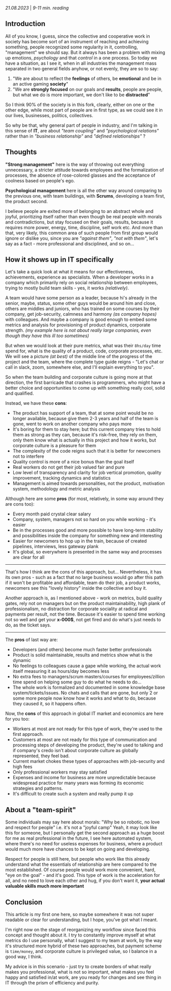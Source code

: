 *21.08.2023* | *9-11 min. reading*

## Introduction
All of you know, I guess, since the collective and cooperative work in society has become sort of an instrument of reaching and achieving something, people recognized some regularity in it, controlling, "management" we should say.
But it always has been a problem with mixing up emotions, *psychology* and that *control* in a one process. So today we have a situation, as I see it, when in all industries the management mass separated in two general fields anyhow, or not evenly, they are so to say:

1. "We are about to reflect the **feelings** of others, be **emotional** and be in an active gaming **society**"
2. "We are **strongly focused** on our goals and **results**, people are people, but what we do is more important, we don't like to be **distracted**"

So I think 90% of the society is in this fork, clearly, either on one or the other edge, while most part of people are in first type, as we could see it in our lives, businesses, politics, collectives.

So why be that, why general part of people in industry, and I'm talking in this sense of **IT**, are about *"team coupling"* and *"psychological relations"* rather than in *"business relationship"* and *"defined relationships"* ?

## Thoughts

**"Strong management"** here is the way of throwing out everything unnecessary, a stricter attitude towards employees and the formalization of processes, the absence of rose-colored glasses and the acceptance of coolness based on people's ego.

**Psychological management** here is all the other way around comparing to the previous one, with team buildings, with **Scrums**, developing a team first, the product second.

I believe people are exited more of belonging to an abstract whole and joyful, prioritizing itself rather than even though be real people with morals and contradictions, but stay focused on their goals, results, because it requires more power, energy, time, discipline, self work etc. And more than that, very likely, this common area of such people from first group would ignore or dislike you, since you are *"against them"*, *"not with them"*, let's say as a fact - more professional and disciplined, and so on…

## How it shows up in IT specifically
Let's take a quick look at what it means for our effectiveness, achievements, experience as specialists.
When a developer works in a company which primarily rely on social relationship between employees, trying to mostly build team skills - yes, it works *(relatively)*.

A team would have some person as a leader, because hi's already in the senior, maybe, status, some other guys would be around him and close, others are middles and juniors,
who has trained on some courses by their company, get job-security, calmness and harmony *(as company hopes)* with colleagues. And maybe a company is good enough to embed some metrics and analysis for provisioning of product dynamics, corporate strength. *(my example here is not about really large companies, even though they have this ill too sometimes)*

But when we would look at their pure metrics, what was their ```8hs/day``` time spend for, what is the quality of a product, code, corporate processes, etc.
We will see a picture *(at best)* of the middle line of the progress of the project and the team, where the complete type guide reigns - "Let's chat or call in slack, zoom, somewhere else, and I'll explain everything to you".

So when the team building and corporate culture is going more at that direction, the first barricade that crashes is programmers, who might have a better choice and opportunities to come up with something really cool, solid and qualified.

Instead, we have these **cons**:

- The product has support of a team, that at some point would be no longer available, because give them 2-3 years and half of the team is gone, went to work on another company who pays more
- It's boring for them to stay here; but this current company tries to hold them as strong as they can, because it's risk-free, they rely on them, only them know what is actually in this project and how it works, but corporate culture is a pleasure for them
- The complexity of the code reigns such that it is better for newcomers not to interfere
- Quality control is more of a nice bonus than the goal itself
- Real workers do not get their job valued fair and pure
- Low level of transparency and clarity for job vertical promotion, quality improvement, tracking dynamics and statistics
- Management is aimed towards personalities, not the product, motivation system, methodology and metric analysis

Although here are some **pros** (for most, relatively, in some way around they are cons too):

- Every month paid crystal clear salary
- Company, system, managers not so hard on you while working - it's easier
- Be in the processes good and more possible to have long-term stability and possibilities inside the company for something new and interesting
- Easier for newcomers to hop up in the train, because of created pipelines, interviews, less gateway plank
- It's global, so everywhere is presented in the same way and processes are clear for all
---

That's how I think are the cons of this approach, but… Nevertheless, it has its own pros - such as a fact that no large business would go after this path if it won't be profitable and affordable, team do their job, a product works, newcomers see this "lovely history" inside the collective and buy it.

Another approach is, as I mentioned above - work on metrics, build quality gates, rely not on managers but on the product maintainability, high plank of professionalism, no distraction for corporate sociality at radical and payments per result, not the time. Because it's easier to spend time working not so well and get your **x-000$**, not get fired and do what's just needs to do, as the ticket says.

---
The **pros** of last way are:

- Developers (and others) become much faster better professionals
- Product is solid maintainable, results and metrics show what is the dynamic
- No feelings to colleagues cause a gape while working, the actual work itself measuring it as hours/day becomes less
- No extra fees to managers/scrum masters/courses for employees/zillion time spend on helping some guy to do what he needs to do…
- The whole work is formalized and documented in some knowledge base system/tickets/issues. No chats and calls that are gone, but only 2 or some more people now know how it works and what to do, because they caused it, so it happens often.

Now, the **cons** of this approach in global IT market and economics are here for you too:

- Workers at most are not ready for this type of work, they're used to the first approach.
- Customers at most are not ready for this type of communication and processing steps of developing the product, they're used to talking and if company's credo isn't about corporate culture as globally represented, they feel bad.
- Current market chokes these types of approaches with job-security and high fees
- Only professional workers may stay satisfied
- Expenses and income for business are more unpredictable because widespread practice for many years was forming its economic strategies and patterns.
- It's difficult to create such a system and really pump it up

## About a "team-spirit"

Some individuals may say here about morals: "Why be so robotic, no love and respect for people" i.e. it's not a "joyful camp"
Yeah, it may look like this for someone, but I personally get the second approach as a huge boost for me as real professional in the future, I see here automated system, where there's no need for useless expenses for business, where a product would much more have chances to be kept on going and developing.

Respect for people is still here, but people who work like this already understand what the essentials of relationship are here compared to the most established.
Of course people would work more convenient, hard, "eye on the goal" - and it's good. This type of work is the acceleration for all, and no need to love each other and hug, if you don't want it, **your actual valuable skills much more important**

## Conclusion
This article is my first one here, so maybe somewhere it was not super readable or clear for understanding, but I hope, you've got what I meant.

I'm right now on the stage of reorganizing my workflow since faced this concept and thought about it.
I try to constantly improve myself at what metrics do I use personally, what I suggest to my team at work, by the way it's structured more hybrid of these two approaches, but payment scheme is ```time/money```, and corporate culture is privileged value, so I balance in a good way, I think.

My advice is in this scenario - just try to create borders of what really makes you professional, what is not so important, what makes you feel happy and satisfied in/at work, are you ready for changes and see thing in IT through the prism of efficiency and purity.